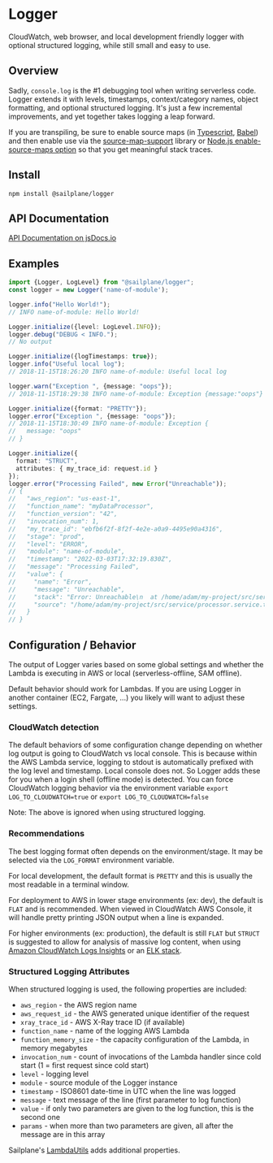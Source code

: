 # Logger

CloudWatch, web browser, and local development friendly logger with optional structured logging,
while still small and easy to use.

## Overview

Sadly, `console.log` is the #1 debugging tool when writing serverless code. Logger extends it with levels,
timestamps, context/category names, object formatting, and optional structured logging.
It's just a few incremental improvements, and yet together takes logging a leap forward.

If you are transpiling, be sure to enable source maps
(in [Typescript](https://www.typescriptlang.org/docs/handbook/compiler-options.html),
[Babel](https://babeljs.io/docs/en/options#source-map-options)) and then enable use via the
[source-map-support](https://www.npmjs.com/package/source-map-support) library or
[Node.js enable-source-maps option](https://nodejs.org/dist/latest-v18.x/docs/api/cli.html#--enable-source-maps>)
so that you get meaningful stack traces.

## Install

```shell
npm install @sailplane/logger
```

## API Documentation

[API Documentation on jsDocs.io](https://www.jsdocs.io/package/@sailplane/logger)

## Examples

```ts
import {Logger, LogLevel} from "@sailplane/logger";
const logger = new Logger('name-of-module');

logger.info("Hello World!");
// INFO name-of-module: Hello World!

Logger.initialize({level: LogLevel.INFO});
logger.debug("DEBUG < INFO.");
// No output

Logger.initialize({logTimestamps: true});
logger.info("Useful local log");
// 2018-11-15T18:26:20 INFO name-of-module: Useful local log

logger.warn("Exception ", {message: "oops"});
// 2018-11-15T18:29:38 INFO name-of-module: Exception {message:"oops"}

Logger.initialize({format: "PRETTY"});
logger.error("Exception ", {message: "oops"});
// 2018-11-15T18:30:49 INFO name-of-module: Exception {
//   message: "oops"
// }

Logger.initialize({
  format: "STRUCT",
  attributes: { my_trace_id: request.id }
});
logger.error("Processing Failed", new Error("Unreachable"));
// {
//   "aws_region": "us-east-1",
//   "function_name": "myDataProcessor",
//   "function_version": "42",
//   "invocation_num": 1,
//   "my_trace_id": "ebfb6f2f-8f2f-4e2e-a0a9-4495e90a4316",
//   "stage": "prod",
//   "level": "ERROR",
//   "module": "name-of-module",
//   "timestamp": "2022-03-03T17:32:19.830Z",
//   "message": "Processing Failed",
//   "value": {
//     "name": "Error",
//     "message": "Unreachable",
//     "stack": "Error: Unreachable\n  at /home/adam/my-project/src/service/processor.service.ts:83\n  at ..."
//     "source": "/home/adam/my-project/src/service/processor.service.ts:83"
//   }
// }
```

## Configuration / Behavior

The output of Logger varies based on some global settings and whether the Lambda is executing
in AWS or local (serverless-offline, SAM offline).

Default behavior should work for Lambdas. If you are using Logger in another container (EC2, Fargate, ...)
you likely will want to adjust these settings.

### CloudWatch detection

The default behaviors of some configuration change depending on whether log output is going
to CloudWatch vs local console. This is because within the AWS Lambda service, logging to
stdout is automatically prefixed with the log level and timestamp. Local console does not.
So Logger adds these for you when a login shell (offline mode) is detected. You can force
CloudWatch logging behavior via the
environment variable `export LOG_TO_CLOUDWATCH=true` or `export LOG_TO_CLOUDWATCH=false`

Note: The above is ignored when using structured logging.

### Recommendations

The best logging format often depends on the environment/stage. It may be selected via the `LOG_FORMAT`
environment variable.

For local development, the default format is `PRETTY` and this is usually the most readable in a terminal window.

For deployment to AWS in lower stage environments (ex: dev), the default is `FLAT` and is recommended.
When viewed in CloudWatch AWS Console, it will handle pretty printing JSON output when a line is expanded.

For higher environments (ex: production), the default is still `FLAT` but `STRUCT` is suggested to allow
for analysis of massive log content, when using
[Amazon CloudWatch Logs Insights](https://docs.aws.amazon.com/AmazonCloudWatch/latest/logs/AnalyzingLogData.html)
or an [ELK stack](https://aws.amazon.com/opensearch-service/the-elk-stack/).

### Structured Logging Attributes

When structured logging is used, the following properties are included:

- `aws_region` - the AWS region name
- `aws_request_id` - the AWS generated unique identifier of the request
- `xray_trace_id` - AWS X-Ray trace ID (if available)
- `function_name` - name of the logging AWS Lambda
- `function_memory_size` - the capacity configuration of the Lambda, in memory megabytes
- `invocation_num` - count of invocations of the Lambda handler since cold start (1 = first request since cold start)
- `level` - logging level
- `module` - source module of the Logger instance
- `timestamp` - ISO8601 date-time in UTC when the line was logged
- `message` - text message of the line (first parameter to log function)
- `value` - if only two parameters are given to the log function, this is the second one
- `params` - when more than two parameters are given, all after the message are in this array

Sailplane's [LambdaUtils](lambda_utils.md) adds additional properties.
